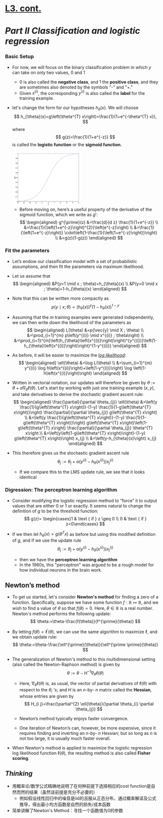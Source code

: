 # **<u>L3. cont.</u>**

# ***Part II Classification and logistic regression***

### Basic Setup

- For now, we will focus on the binary classification problem in which $y$ can take on only two values, $0$ and $1$

  - 0 is also called the **negative class**, and 1 the **positive class**, and they are sometimes also denoted by the symbols "-" and "+." 
  - Given $x^{(i)}$, the corresponding $y^{(i)}$ is also called the **label** for the training example.

- let's change the form for our hypotheses $h_{\theta}(x)$. We will choose
  $$
  h_{\theta}(x)=g\left(\theta^{T} x\right)=\frac{1}{1+e^{-\theta^{T} x}},
  $$
  where
  $$
  g(z)=\frac{1}{1+e^{-z}}
  $$
  is called the **logistic function** or the **sigmoid function**.

  <img src="image.assets/Screen Shot 2022-03-26 at 12.14.54.png" alt="Screen Shot 2022-03-26 at 12.14.54" style="zoom:33%;" />

  - Before moving on, here’s a useful property of the derivative of the sigmoid function, which we write as $g\prime$:
    $$
    \begin{aligned}
    g^{\prime}(z) &=\frac{d}{d z} \frac{1}{1+e^{-z}} \\
    &=\frac{1}{\left(1+e^{-z}\right)^{2}}\left(e^{-z}\right) \\
    &=\frac{1}{\left(1+e^{-z}\right)} \cdot\left(1-\frac{1}{\left(1+e^{-z}\right)}\right) \\
    &=g(z)(1-g(z))
    \end{aligned}
    $$

### Fit the parameters

- Let’s endow our classification model with a set of probabilistic assumptions, and then fit the parameters via maximum likelihood.

- Let us assume that
  $$
  \begin{aligned}
  &P(y=1 \mid x ; \theta)=h_{\theta}(x) \\
  &P(y=0 \mid x ; \theta)=1-h_{\theta}(x)
  \end{aligned}
  $$

- Note that this can be written more compactly as
  $$
  p(y \mid x ; \theta)=\left(h_{\theta}(x)\right)^{y}\left(1-h_{\theta}(x)\right)^{1-y}
  $$

- Assuming that the $m$ training examples were generated independently, we can then write down the likelihood of the parameters as
  $$
  \begin{aligned}
  L(\theta) &=p(\vec{y} \mid X ; \theta) \\
  &=\prod_{i=1}^{m} p\left(y^{(i)} \mid x^{(i)} ; \theta\right) \\
  &=\prod_{i=1}^{m}\left(h_{\theta}\left(x^{(i)}\right)\right)^{y^{(i)}}\left(1-h_{\theta}\left(x^{(i)}\right)\right)^{1-y^{(i)}}
  \end{aligned}
  $$

- As before, it will be easier to maximize the <u>*log likelihood*</u>:
  $$
  \begin{aligned}
  \ell(\theta) &=\log L(\theta) \\
  &=\sum_{i=1}^{m} y^{(i)} \log h\left(x^{(i)}\right)+\left(1-y^{(i)}\right) \log \left(1-h\left(x^{(i)}\right)\right)
  \end{aligned}
  $$

- Written in vectorial notation, our updates will therefore be given by $\theta:=\theta+\alpha \nabla_{\theta} \ell(\theta)$. Let's start by working with just one training example $(x, y)$, and take derivatives to derive the stochastic gradient ascent rule:
  $$
  \begin{aligned}
  \frac{\partial}{\partial \theta_{j}} \ell(\theta) &=\left(y \frac{1}{g\left(\theta^{T} x\right)}-(1-y) \frac{1}{1-g\left(\theta^{T} x\right)}\right) \frac{\partial}{\partial \theta_{j}} g\left(\theta^{T} x\right) \\
  &=\left(y \frac{1}{g\left(\theta^{T} x\right)}-(1-y) \frac{1}{1-g\left(\theta^{T} x\right)}\right) g\left(\theta^{T} x\right)\left(1-g\left(\theta^{T} x\right) \frac{\partial}{\partial \theta_{j}} \theta^{T} x\right.\\
  &=\left(y\left(1-g\left(\theta^{T} x\right)\right)-(1-y) g\left(\theta^{T} x\right)\right) x_{j} \\
  &=\left(y-h_{\theta}(x)\right) x_{j}
  \end{aligned}
  $$

- This therefore gives us the stochastic gradient ascent rule
  $$
  \theta_{j}:=\theta_{j}+\alpha\left(y^{(i)}-h_{\theta}\left(x^{(i)}\right)\right) x_{j}^{(i)}
  $$

  - If we compare this to the LMS update rule, we see that it looks identical

### Digression: The perceptron learning algorithm

- Consider modifying the logistic regression method to “force” it to output values that are either 0 or 1 or exactly. It seems natural to change the definition of $g$ to be the threshold function:
  $$
  g(z)= \begin{cases}1 & \text { if } z \geq 0 \\ 0 & \text { if } z<0\end{cases}
  $$

- If we then let $h_{\theta}(x)=g\left(\theta^{T} x\right)$ as before but using this modified definition of $g$, and if we use the update rule
  $$
  \theta_{j}:=\theta_{j}+\alpha\left(y^{(i)}-h_{\theta}\left(x^{(i)}\right)\right) x_{j}^{(i)}
  $$

  - then we have the **perceptron learning algorithm**
  - In the 1960s, this "perceptron" was argued to be a rough model for how individual neurons in the brain work. 

## **Newton’s method**

- To get us started, let's consider **Newton's method** for finding a zero of a function. Specifically, suppose we have some function $f: \mathbb{R} \mapsto \mathbb{R}$, and we wish to find a value of $\theta$ so that $f(\theta)=0$. Here, $\theta \in \mathbb{R}$ is a real number. Newton's method performs the following update:
  $$
  \theta:=\theta-\frac{f(\theta)}{f^{\prime}(\theta)}
  $$

- By letting $f(\theta)=\ell^{\prime}(\theta)$, we can use the same algorithm to maximize $\ell$, and we obtain update rule:
  $$
  \theta:=\theta-\frac{\ell^{\prime}(\theta)}{\ell^{\prime \prime}(\theta)}
  $$

- The generalization of Newton's method to this multidimensional setting (also called the Newton-Raphson method) is given by
  $$
  \theta:=\theta-H^{-1} \nabla_{\theta} \ell(\theta)
  $$

  - Here, $\nabla_{\theta} \ell(\theta)$ is, as usual, the vector of partial derivatives of $\ell(\theta)$ with respect to the $\theta_{i}$ 's; and $H$ is an $n$-by- $n$ matrix called the **Hessian**, whose entries are given by
    $$
    H_{i j}=\frac{\partial^{2} \ell(\theta)}{\partial \theta_{i} \partial \theta_{j}}
    $$

  - Newton’s method typically enjoys faster convergence. 

  - One iteration of Newton’s can, however, be more expensive, since it requires finding and inverting an $n$-by- $n$ Hessian; but so long as $n$ is not too large, it is usually much faster overall.

- When Newton's method is applied to maximize the logistic regression log likelihood function $\ell(\theta)$, the resulting method is also called **Fisher scoring**.

## *Thinking*

- 用概率论/数学公式精确地说明了在何种前提下选择相应的cost function是自然而然的结果（虽然该前提是充分不必要的）
  - 例如假设线性回归中的噪音是iid的且服从正态分布，通过概率解读及公式推导，得出最小均方函数是自然的损失/成本函数
- 简单讲解了Newton's Method：寻找一个函数值为0的参数